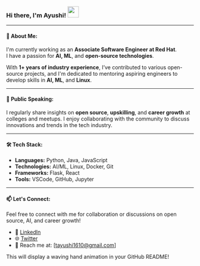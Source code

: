 ### Hi there, I'm Ayushi! <img src="https://raw.githubusercontent.com/MartinHeinz/MartinHeinz/master/wave.gif" width="30px">

---

#### 🚀 About Me:

I'm currently working as an **Associate Software Engineer at Red Hat**.  
I have a passion for **AI, ML**, and **open-source technologies**.

With **1+ years of industry experience**, I’ve contributed to various open-source projects, and I'm dedicated to mentoring aspiring engineers to develop skills in **AI, ML**, and **Linux**.

---

#### 🎤 Public Speaking:

I regularly share insights on **open source**, **upskilling**, and **career growth** at colleges and meetups. I enjoy collaborating with the community to discuss innovations and trends in the tech industry.

---

#### 🛠️ Tech Stack:

- **Languages:** Python, Java, JavaScript
- **Technologies:** AI/ML, Linux, Docker, Git
- **Frameworks:** Flask, React
- **Tools:** VSCode, GitHub, Jupyter

---

#### 📫 Let's Connect:

Feel free to connect with me for collaboration or discussions on open source, AI, and career growth!

- 💼 [LinkedIn](https://www.linkedin.com/in/ayushitiwari16/)
- 🌐 [Twitter](https://x.com/ayushi161810)
- 📧 Reach me at: [tayushi1610@gmail.com]


This will display a waving hand animation in your GitHub README!

